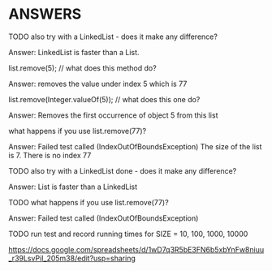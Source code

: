 # ANSWERS

TODO also try with a LinkedList - does it make any difference?

Answer: LinkedList is faster than a List.

list.remove(5); // what does this method do?

Answer: removes the value under index 5 which is 77

list.remove(Integer.valueOf(5)); // what does this one do?

Answer: Removes the first occurrence of object 5 from this list

what happens if you use list.remove(77)?

Answer: Failed test called (IndexOutOfBoundsException) The size of the list is 7. There is no index 77

TODO also try with a LinkedList done - does it make any difference?

Answer: List is faster than a LinkedList

TODO what happens if you use list.remove(77)?

Answer: Failed test called (IndexOutOfBoundsException)

TODO run test and record running times for SIZE = 10, 100, 1000, 10000

https://docs.google.com/spreadsheets/d/1wD7q3R5bE3FN6b5xbYnFw8niuu_r39LsvPiI_205m38/edit?usp=sharing